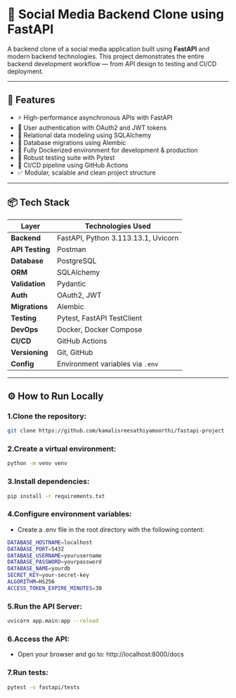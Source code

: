 # 📱 Social Media Backend Clone using FastAPI

A backend clone of a social media application built using **FastAPI** and modern backend technologies. This project demonstrates the entire backend development workflow — from API design to testing and CI/CD deployment.

---

## 🚀 Features

- ⚡ High-performance asynchronous APIs with FastAPI  
- 🔐 User authentication with OAuth2 and JWT tokens  
- 🧱 Relational data modeling using SQLAlchemy  
- 🔄 Database migrations using Alembic  
- 🐳 Fully Dockerized environment for development & production  
- 🧪 Robust testing suite with Pytest  
- 🔄 CI/CD pipeline using GitHub Actions  
- ✅ Modular, scalable and clean project structure  

---

## 📦 Tech Stack

| Layer         | Technologies Used              |
|---------------|--------------------------------|
| **Backend**    | FastAPI, Python 3.113.13.1, Uvicorn  |
| **API Testing**| Postman                        |
| **Database**   | PostgreSQL                     |
| **ORM**        | SQLAlchemy                     |
| **Validation** | Pydantic                       |
| **Auth**       | OAuth2, JWT                    |
| **Migrations** | Alembic                        |
| **Testing**    | Pytest, FastAPI TestClient     |
| **DevOps**     | Docker, Docker Compose         |
| **CI/CD**      | GitHub Actions                 |
| **Versioning** | Git, GitHub                    |
| **Config**     | Environment variables via `.env` |

---

## ⚙️ How to Run Locally

### 1.Clone the repository:
```bash
git clone https://github.com/kamalisreesathiyamoorthi/fastapi-project
```

### 2.Create a virtual environment:
```bash
python -m venv venv
```

### 3.Install dependencies:
```bash
pip install -r requirements.txt
```

### 4.Configure environment variables:

- Create a .env file in the root directory with the following content:
```bash
DATABASE_HOSTNAME=localhost
DATABASE_PORT=5432
DATABASE_USERNAME=yourusername
DATABASE_PASSWORD=yourpassword
DATABASE_NAME=yourdb
SECRET_KEY=your-secret-key
ALGORITHM=HS256
ACCESS_TOKEN_EXPIRE_MINUTES=30
```

### 5.Run the API Server:
```bash
uvicorn app.main:app --reload
```

### 6.Access the API:
- Open your browser and go to: http://localhost:8000/docs

### 7.Run tests:
```bash
pytest -v fastapi/tests
```








